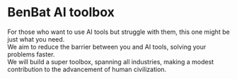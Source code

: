 # BenBat AI toolbox

For those who want to use AI tools but struggle with them, this one might be just what you need.</br>
We aim to reduce the barrier between you and AI tools, solving your problems faster.</br>
We will build a super toolbox, spanning all industries, making a modest contribution to the advancement of human civilization.</br>

